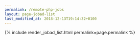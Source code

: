 ```yaml
---
permalink: /remote-php-jobs
layout: page-jobad-list
last_modified_at: 2018-12-13T19:14:32+0100
---
```

{% include render_jobad_list.html permalink=page.permalink %}

